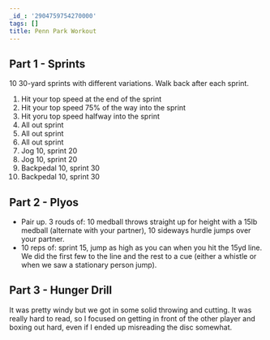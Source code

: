 ```yaml
---
_id_: '2904759754270000'
tags: []
title: Penn Park Workout
---
```


## Part 1 - Sprints

10 30-yard sprints with different variations. Walk back after each sprint.

1. Hit your top speed at the end of the sprint
1. Hit your top speed 75% of the way into the sprint
1. Hit yoru top speed halfway into the sprint
1. All out sprint
1. All out sprint
1. All out sprint
1. Jog 10, sprint 20
1. Jog 10, sprint 20
1. Backpedal 10, sprint 30
1. Backpedal 10, sprint 30

## Part 2 - Plyos

- Pair up. 3 rouds of: 10 medball throws straight up for height with a 15lb medball (alternate with your partner), 10 sideways hurdle jumps over your partner.
- 10 reps of: sprint 15, jump as high as you can when you hit the 15yd line. We did the first few to the line and the rest to a cue (either a whistle or when we saw a stationary person jump).

## Part 3 - Hunger Drill

It was pretty windy but we got in some solid throwing and cutting. It was really hard to read, so I focused on getting in front of the other player and boxing out hard, even if I ended up misreading the disc somewhat. 
